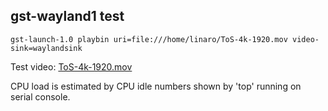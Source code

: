 ## gst-wayland1 test

```
gst-launch-1.0 playbin uri=file:///home/linaro/ToS-4k-1920.mov video-sink=waylandsink
```

Test video: [ToS-4k-1920.mov](http://ftp.nluug.nl/pub/graphics/blender/demo/movies/ToS/ToS-4k-1920.mov)

CPU load is estimated by CPU idle numbers shown by 'top' running on serial console.
